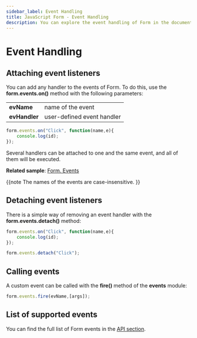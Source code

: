 ```yaml
---
sidebar_label: Event Handling
title: JavaScript Form - Event Handling 
description: You can explore the event handling of Form in the documentation of the DHTMLX JavaScript UI library. Browse developer guides and API reference, try out code examples and live demos, and download a free 30-day evaluation version of DHTMLX Suite 7.
---
```


# Event Handling

## Attaching event listeners

You can add any handler to the events of Form. To do this, use the **form.events.on()** method with the following parameters:

<table>
	<tbody>
        <tr>
			<td><b>evName</b></td>
			<td>name of the event</td>
		</tr>
        <tr>
			<td><b>evHandler</b></td>
			<td>user-defined event handler</td>
		</tr>
    </tbody>
</table>

~~~js
form.events.on("Click", function(name,e){
    console.log(id);
});
~~~

Several handlers can be attached to one and the same event, and all of them will be executed.

**Related sample**: [Form. Events](https://snippet.dhtmlx.com/vyipsaoa)

{{note  The names of the events are case-insensitive. }}

## Detaching event listeners

There is a simple way of removing an event handler with the **form.events.detach()** method:

~~~js
form.events.on("Click", function(name,e){
    console.log(id);
});

form.events.detach("Click"); 
~~~

## Calling events

A custom event can be called with the **fire()** method of the **events** module:

~~~js
form.events.fire(evName,[args]);
~~~

## List of supported events

You can find the full list of Form events in the [API section](form/api/api_overview.md#events).
